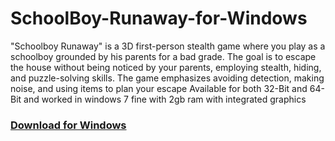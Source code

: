 # SchoolBoy-Runaway-for-Windows
"Schoolboy Runaway" is a 3D first-person stealth game where you play as a schoolboy grounded by his parents for a bad grade. The goal is to escape the house without being noticed by your parents, employing stealth, hiding, and puzzle-solving skills. The game emphasizes avoiding detection, making noise, and using items to plan your escape
Available for both 32-Bit and 64-Bit and worked in windows 7 fine with 2gb ram with integrated graphics
### [Download for Windows](https://drive.google.com/uc?export=download&id=1UwoTpM0LvDUagIGDfBVtZamgk93Q4tP5)
